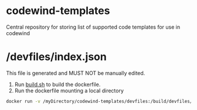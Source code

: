



# codewind-templates
Central repository for storing list of supported code templates for use in codewind

# /devfiles/index.json
This file is generated and MUST NOT be manually edited. 

1. Run [build.sh](https://github.com/microclimate-dev2ops/codewind-templates/blob/master/build.sh) to build the dockerfile.
2. Run the dockerfile mounting a local directory
```sh
docker run -v /myDirectory/codewind-templates/devfiles:/build/devfiles/ microclimate-dev2ops/codewind-templates
